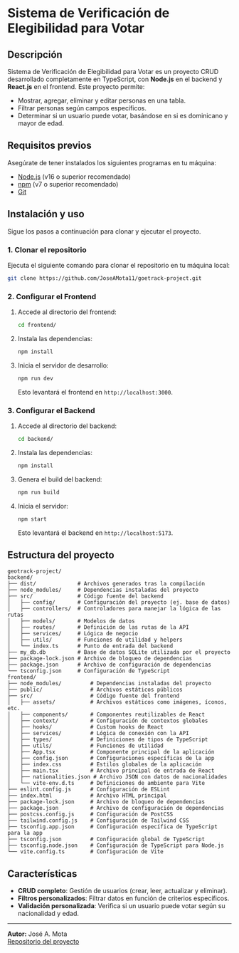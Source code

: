 
# Sistema de Verificación de Elegibilidad para Votar

## Descripción

Sistema de Verificación de Elegibilidad para Votar es un proyecto CRUD desarrollado completamente en TypeScript, con **Node.js** en el backend y **React.js** en el frontend. Este proyecto permite:

- Mostrar, agregar, eliminar y editar personas en una tabla.
- Filtrar personas según campos específicos.
- Determinar si un usuario puede votar, basándose en si es dominicano y mayor de edad.

## Requisitos previos

Asegúrate de tener instalados los siguientes programas en tu máquina:

- [Node.js](https://nodejs.org/) (v16 o superior recomendado)
- [npm](https://www.npmjs.com/) (v7 o superior recomendado)
- [Git](https://git-scm.com/)

## Instalación y uso

Sigue los pasos a continuación para clonar y ejecutar el proyecto.

### 1. Clonar el repositorio

Ejecuta el siguiente comando para clonar el repositorio en tu máquina local:

```bash
git clone https://github.com/JoseAMota11/goetrack-project.git
```

### 2. Configurar el Frontend

1. Accede al directorio del frontend:

   ```bash
   cd frontend/
   ```

2. Instala las dependencias:

   ```bash
   npm install
   ```

3. Inicia el servidor de desarrollo:

   ```bash
   npm run dev
   ```

   Esto levantará el frontend en `http://localhost:3000`.

### 3. Configurar el Backend

1. Accede al directorio del backend:

   ```bash
   cd backend/
   ```

2. Instala las dependencias:

   ```bash
   npm install
   ```

3. Genera el build del backend:

   ```bash
   npm run build
   ```

4. Inicia el servidor:

   ```bash
   npm start
   ```

   Esto levantará el backend en `http://localhost:5173`.

## Estructura del proyecto

```plaintext
geotrack-project/
backend/
├── dist/             # Archivos generados tras la compilación
├── node_modules/     # Dependencias instaladas del proyecto
├── src/              # Código fuente del backend
│   ├── config/       # Configuración del proyecto (ej. base de datos)
│   ├── controllers/  # Controladores para manejar la lógica de las rutas
│   ├── models/       # Modelos de datos
│   ├── routes/       # Definición de las rutas de la API
│   ├── services/     # Lógica de negocio
│   ├── utils/        # Funciones de utilidad y helpers
│   └── index.ts      # Punto de entrada del backend
├── my_db.db          # Base de datos SQLite utilizada por el proyecto
├── package-lock.json # Archivo de bloqueo de dependencias
├── package.json      # Archivo de configuración de dependencias
└── tsconfig.json     # Configuración de TypeScript
frontend/
├── node_modules/         # Dependencias instaladas del proyecto
├── public/               # Archivos estáticos públicos
├── src/                  # Código fuente del frontend
│   ├── assets/           # Archivos estáticos como imágenes, íconos, etc.
│   ├── components/       # Componentes reutilizables de React
│   ├── context/          # Configuración de contextos globales
│   ├── hooks/            # Custom hooks de React
│   ├── services/         # Lógica de conexión con la API
│   ├── types/            # Definiciones de tipos de TypeScript
│   ├── utils/            # Funciones de utilidad
│   ├── App.tsx           # Componente principal de la aplicación
│   ├── config.json       # Configuraciones específicas de la app
│   ├── index.css         # Estilos globales de la aplicación
│   ├── main.tsx          # Archivo principal de entrada de React
│   ├── nationalities.json # Archivo JSON con datos de nacionalidades
│   └── vite-env.d.ts     # Definiciones de ambiente para Vite
├── eslint.config.js      # Configuración de ESLint
├── index.html            # Archivo HTML principal
├── package-lock.json     # Archivo de bloqueo de dependencias
├── package.json          # Archivo de configuración de dependencias
├── postcss.config.js     # Configuración de PostCSS
├── tailwind.config.js    # Configuración de Tailwind CSS
├── tsconfig.app.json     # Configuración específica de TypeScript para la app
├── tsconfig.json         # Configuración global de TypeScript
├── tsconfig.node.json    # Configuración de TypeScript para Node.js
└── vite.config.ts        # Configuración de Vite
```

## Características

- **CRUD completo**: Gestión de usuarios (crear, leer, actualizar y eliminar).
- **Filtros personalizados**: Filtrar datos en función de criterios específicos.
- **Validación personalizada**: Verifica si un usuario puede votar según su nacionalidad y edad.

---

**Autor:** José A. Mota  
[Repositorio del proyecto](https://github.com/JoseAMota11/goetrack-project)
